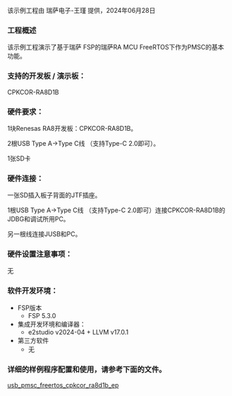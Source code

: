 该示例工程由 瑞萨电子-王瑾 提供，2024年06月28日

### 工程概述

该示例工程演示了基于瑞萨 FSP的瑞萨RA MCU FreeRTOS下作为PMSC的基本功能。

### 支持的开发板 / 演示板：

CPKCOR-RA8D1B
   
### 硬件要求：

1块Renesas RA8开发板：CPKCOR-RA8D1B。

2根USB Type A->Type C线 （支持Type-C 2.0即可）。

1张SD卡

### 硬件连接：

一张SD插入板子背面的JTF插座。

1根USB Type A->Type C线 （支持Type-C 2.0即可）连接CPKCOR-RA8D1B的JDBG和调试所用PC。

另一根线连接JUSB和PC。


### 硬件设置注意事项：

无

### 软件开发环境：
   
* FSP版本
  * FSP 5.3.0
* 集成开发环境和编译器：
  * e2studio v2024-04 + LLVM v17.0.1
* 第三方软件
  * 无 
	   

### 详细的样例程序配置和使用，请参考下面的文件。

[usb_pmsc_freertos_cpkcor_ra8d1b_ep](usb_pmsc_freertos_cpkcor_ra8d1b_ep.md)
